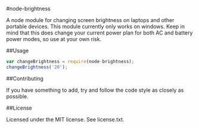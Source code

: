 #node-brightness

A node module for changing screen brightness on laptops and other portable devices. This module currently only works on windows.
Keep in mind that this does change your current power plan for both AC and battery power modes, so use at your own risk.

##Usage

```javascript
var changeBrightness = require(node-brightness);
changeBrightness('20');
```

##Contributing

If you have something to add, try and follow the code style as closely as possible.

##License

Licensed under the MIT license. See license.txt.

